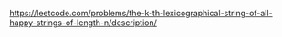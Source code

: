 https://leetcode.com/problems/the-k-th-lexicographical-string-of-all-happy-strings-of-length-n/description/
